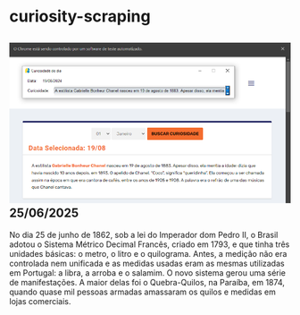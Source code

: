 # curiosity-scraping
![Budget](./execucao.png)
25/06/2025
-
No dia 25 de junho de 1862, sob a lei do Imperador dom Pedro II, o Brasil adotou o Sistema Métrico Decimal Francês, criado em 1793, e que tinha três unidades básicas: o metro, o litro e o quilograma. Antes, a medição não era controlada nem unificada e as medidas usadas eram as mesmas utilizadas em Portugal: a libra, a arroba e o salamim. O novo sistema gerou uma série de manifestações. A maior delas foi o Quebra-Quilos, na Paraíba, em 1874, quando quase mil pessoas armadas amassaram os quilos e medidas em lojas comerciais.
